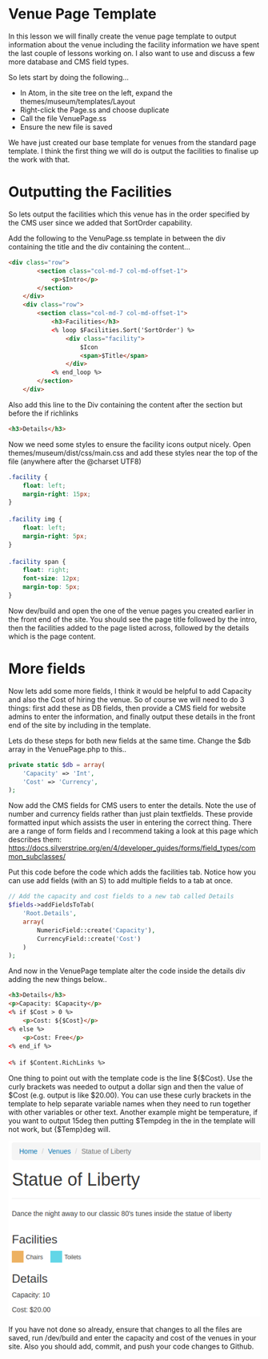 # Venue Page Template

In this lesson we will finally create the venue page template to output information about the venue including the facility information we have spent the last couple of lessons working on. I also want to use and discuss a few more database and CMS field types.

So lets start by doing the following...

* In Atom, in the site tree on the left, expand the themes/museum/templates/Layout
* Right-click the Page.ss and choose duplicate
* Call the file VenuePage.ss
* Ensure the new file is saved

We have just created our base template for venues from the standard page template. I think the first thing we will do is output the facilities to finalise up the work with that.

# Outputting the Facilities

So lets output the facilities which this venue has in the order specified by the CMS user since we added that SortOrder capability.

Add the following to the VenuPage.ss template in between the div containing the title and the div containing the content...

```html
<div class="row">
        <section class="col-md-7 col-md-offset-1">
            <p>$Intro</p>
        </section>
    </div>
    <div class="row">
        <section class="col-md-7 col-md-offset-1">
            <h3>Facilities</h3>
            <% loop $Facilities.Sort('SortOrder') %>
                <div class="facility">
                    $Icon
                    <span>$Title</span>
                </div>
            <% end_loop %>
        </section>
    </div>
```

Also add this line to the Div containing the content after the section but before the if richlinks

```html
<h3>Details</h3>
```

Now we need some styles to ensure the facility icons output nicely. Open themes/museum/dist/css/main.css and add these styles near the top of the file (anywhere after the @charset UTF8)

```css
.facility {
    float: left;
    margin-right: 15px;
}

.facility img {
    float: left;
    margin-right: 5px;
}

.facility span {
    float: right;
    font-size: 12px;
    margin-top: 5px;
}
```

Now dev/build and open the one of the venue pages you created earlier in the front end of the site. You should see the page title followed by the intro, then the facilities added to the page listed across, followed by the details which is the page content.

# More fields

Now lets add some more fields, I think it would be helpful to add Capacity and also the Cost of hiring the venue. So of course we will need to do 3 things: first add these as DB fields, then provide a CMS field for website admins to enter the information, and finally output these details in the front end of the site by including in the template.

Lets do these steps for both new fields at the same time. Change the $db array in the VenuePage.php to this..

```php
private static $db = array(
    'Capacity' => 'Int',
    'Cost' => 'Currency',
);
```

Now add the CMS fields for CMS users to enter the details. Note the use of number and currency fields rather than just plain textfields. These provide formatted input which assists the user in entering the correct thing. There are a range of form fields and I recommend taking a look at this page which describes them: https://docs.silverstripe.org/en/4/developer_guides/forms/field_types/common_subclasses/

Put this code before the code which adds the facilities tab. Notice how you can use add fields (with an S) to add multiple fields to a tab at once.

```php
// Add the capacity and cost fields to a new tab called Details
$fields->addFieldsToTab(
    'Root.Details',
    array(
        NumericField::create('Capacity'),
        CurrencyField::create('Cost')
    )
);
```

And now in the VenuePage template alter the code inside the details div adding the new things below..

```html
<h3>Details</h3>
<p>Capacity: $Capacity</p>
<% if $Cost > 0 %>
    <p>Cost: ${$Cost}</p>
<% else %>
    <p>Cost: Free</p>
<% end_if %>

<% if $Content.RichLinks %>
```

One thing to point out with the template code is the line ${$Cost}. Use the curly brackets was needed to output a dollar sign and then the value of $Cost (e.g. output is like $20.00). You can use these curly brackets in the template to help separate variable names when they need to run together with other variables or other text. Another example might be temperature, if you want to output 15deg then putting $Tempdeg in the in the template will not work, but {$Temp}deg will.

![Venue Template Output](img/10_venue-template.png "Venue Template Output")

If you have not done so already, ensure that changes to all the files are saved, run /dev/build and enter the capacity and cost of the venues in your site. Also you should add, commit, and push your code changes to Github.
